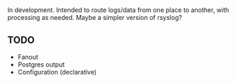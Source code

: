 # <Untitled project>

In development. Intended to route logs/data from one place to another, with processing as needed. Maybe a simpler version of rsyslog?

## TODO 

* Fanout
* Postgres output
* Configuration (declarative)
